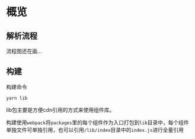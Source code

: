 # 概览

## 解析流程

流程图还在画...

## 构建

构建命令

```
yarn lib
```
lib包主要是方便cdn引用的方式来使用组件库。

构建使用```webpack```将```packages```里的每个组件作为入口打包到```lib```目录中，每个组件单独文件可单独引用，也可以引用```/lib/index```目录中的```index.js```进行全量引用